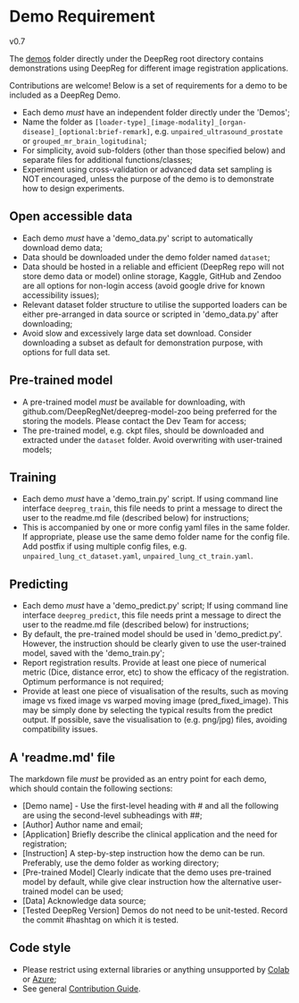 # Demo Requirement

v0.7

The [demos](https://github.com/DeepRegNet/DeepReg/tree/master/demos) folder directly
under the DeepReg root directory contains demonstrations using DeepReg for different
image registration applications.

Contributions are welcome! Below is a set of requirements for a demo to be included as a
DeepReg Demo.

- Each demo _must_ have an independent folder directly under the 'Demos';
- Name the folder as
  `[loader-type]_[image-modality]_[organ-disease]_[optional:brief-remark]`, e.g.
  `unpaired_ultrasound_prostate` or `grouped_mr_brain_logitudinal`;
- For simplicity, avoid sub-folders (other than those specified below) and separate
  files for additional functions/classes;
- Experiment using cross-validation or advanced data set sampling is NOT encouraged,
  unless the purpose of the demo is to demonstrate how to design experiments.

## Open accessible data

- Each demo _must_ have a 'demo_data.py' script to automatically download demo data;
- Data should be downloaded under the demo folder named `dataset`;
- Data should be hosted in a reliable and efficient (DeepReg repo will not store demo
  data or model) online storage, Kaggle, GitHub and Zendoo are all options for non-login
  access (avoid google drive for known accessibility issues);
- Relevant dataset folder structure to utilise the supported loaders can be either
  pre-arranged in data source or scripted in 'demo_data.py' after downloading;
- Avoid slow and excessively large data set download. Consider downloading a subset as
  default for demonstration purpose, with options for full data set.

## Pre-trained model

- A pre-trained model _must_ be available for downloading, with
  github.com/DeepRegNet/deepreg-model-zoo being preferred for the storing the models.
  Please contact the Dev Team for access;
- The pre-trained model, e.g. ckpt files, should be downloaded and extracted under the
  `dataset` folder. Avoid overwriting with user-trained models;

## Training

- Each demo _must_ have a 'demo_train.py' script. If using command line interface
  `deepreg_train`, this file needs to print a message to direct the user to the
  readme.md file (described below) for instructions;
- This is accompanied by one or more config yaml files in the same folder. If
  appropriate, please use the same demo folder name for the config file. Add postfix if
  using multiple config files, e.g. `unpaired_lung_ct_dataset.yaml`,
  `unpaired_lung_ct_train.yaml`.

## Predicting

- Each demo _must_ have a 'demo_predict.py' script; If using command line interface
  `deepreg_predict`, this file needs print a message to direct the user to the readme.md
  file (described below) for instructions;
- By default, the pre-trained model should be used in 'demo_predict.py'. However, the
  instruction should be clearly given to use the user-trained model, saved with the
  'demo_train.py';
- Report registration results. Provide at least one piece of numerical metric (Dice,
  distance error, etc) to show the efficacy of the registration. Optimum performance is
  not required;
- Provide at least one piece of visualisation of the results, such as moving image vs
  fixed image vs warped moving image (pred_fixed_image). This may be simply done by
  selecting the typical results from the predict output. If possible, save the
  visualisation to (e.g. png/jpg) files, avoiding compatibility issues.

## A 'readme.md' file

The markdown file _must_ be provided as an entry point for each demo, which should
contain the following sections:

- [Demo name] - Use the first-level heading with # and all the following are using the
  second-level subheadings with ##;
- [Author] Author name and email;
- [Application] Briefly describe the clinical application and the need for registration;
- [Instruction] A step-by-step instruction how the demo can be run. Preferably, use the
  demo folder as working directory;
- [Pre-trained Model] Clearly indicate that the demo uses pre-trained model by default,
  while give clear instruction how the alternative user-trained model can be used;
- [Data] Acknowledge data source;
- [Tested DeepReg Version] Demos do not need to be unit-tested. Record the commit
  \#hashtag on which it is tested.

## Code style

- Please restrict using external libraries or anything unsupported by
  [Colab](colab.research.google.com) or [Azure](https://notebooks.azure.com/);
- See general
  [Contribution Guide](https://github.com/ucl-candi/DeepReg/blob/master/docs/CONTRIBUTING.md).
